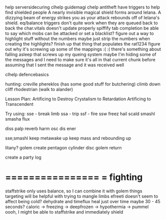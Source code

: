 
help serversidecuring
clhelp guidemagi
chelp antitheft
have triggers to help find shielded people
A nearly invisible magical shield forms around Ielana.
A dizzying beam of energy strikes you as your attack rebounds off of Ielana's
shield.
eq/balance triggers don't quite work when they are queued back to back
    the char.vitals doesn't update properly
spiffify tab completion
    be able to say which mobs can be attacked
    or set a blacklist?
    figure out a way to highlight stuff without the numbers
        maybe just strip the numbers when creating the highlights?
finish up that thing that populates the rat1234
    figure out why it's screwing up some of the mappings :( :(
there's something about falling asleep that screws up my queing system
    maybe I'm hiding some of the messages and I need to make sure it's
    all in that current chunk before assuming that I sent the message
    and it was received well

clhelp defencebasics

hunting:
    creville
    phereklos (has some good stuff for butchering)
        climb down cliff
    rhodestrian (walk to alander)



Lesson Plan:
             Artificing to Destroy
             Crystalism to Retardation
             Artificing to Transcendent


Try using:
sse - break limb
ssa - trip
ssf - fire
ssw freez
hail
scald
smashl
smasha
flux


diss
palp
reverb
harm
osc
dis
ener

sse;smashl
keep metawake up
keep mass and rebounding up

litany?
golem create pentagon cylinder disc
golem return

create a party log


================
= fighting 
================
staffstrike only uses balance, so I can combine it with golem things
targeting will be helpful with trying to mangle limbs
efreeti doesn't seem to affect being cold?
dehydrate and timeflux heal just over time
    maybe 30 - 45 seconds?
caloric -> freezing -> deepfrozen -> hypothermia -> pummel
oooh, I might be able to staffstrike and immediately shield



